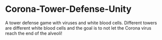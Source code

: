 # Corona-Tower-Defense-Unity

A tower defense game with viruses and white blood cells. Different towers are different white blood cells and the goal is to not let the Corona virus reach the end of the alveoli!
